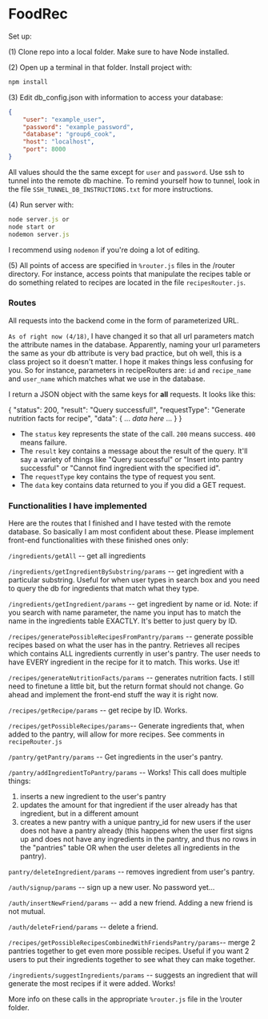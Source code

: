 # FoodRec

Set up:

(1) Clone repo into a local folder. Make sure to have Node installed.

(2) Open up a terminal in that folder. Install project with:
```javascript
npm install
```

(3) Edit db_config.json with information to access your database:
```json
{
	"user": "example_user",
	"password": "example_password",
	"database": "group6_cook",
	"host": "localhost",
	"port": 8000
}
```
All values should the the same except for `user` and `password`. Use ssh to tunnel into the remote db machine. To remind yourself how to tunnel, look in the file `SSH_TUNNEL_DB_INSTRUCTIONS.txt` for more instructions.

(4) Run server with:
```javascript
node server.js or
node start or
nodemon server.js
```
I recommend using `nodemon` if you're doing a lot of editing.

(5) All points of access are specified in `%router.js` files in the /router directory. For instance, access points that manipulate the recipes table or do something related to recipes are located in the file `recipesRouter.js`.

### Routes
All requests into the backend come in the form of parameterized URL. 

`As of right now (4/18)`, I have changed it so that all url parameters match the attribute names in the database. Apparently, naming your url parameters the same as your db attribute is very bad practice, but oh well, this is a class project so it doesn't matter. I hope it makes things less confusing for you. So for instance, parameters in recipeRouters are: `id` and `recipe_name` and `user_name` which matches what we use in the database.

I return a JSON object with the same keys for **all** requests. It looks like this:

{
  "status": 200,
  "result": "Query successful!",
  "requestType": "Generate nutrition facts for recipe",
  "data": {
		... *data here* ...
  }
}

- The `status` key represents the state of the call. `200` means success. `400` means failure. 
- The `result` key contains a message about the result of the query. It'll say a variety of things like "Query successful" or "Insert into pantry successful" or "Cannot find ingredient with the specified id". 
- The `requestType` key contains the type of request you sent.
- The `data` key contains data returned to you if you did a GET request.

### Functionalities I have implemented
Here are the routes that I finished and I have tested with the remote database. So basically I am most confident about these. Please implement front-end functionalities with these finished ones only:

 `/ingredients/getAll` -- get all ingredients
 
`/ingredients/getIngredientBySubstring/params` -- get ingredient with a particular substring. Useful for when user types in search box and you need to query the db for ingredients that match what they type.

`/ingredients/getIngredient/params` -- get ingredient by name or id. Note: if you search with name parameter, the name you input has to match the name in the ingredients table EXACTLY. It's better to just query by ID.

`/recipes/generatePossibleRecipesFromPantry/params` -- generate possible recipes based on what the user has in the pantry. Retrieves all recipes which contains ALL ingredients currently in user's pantry. The user needs to have EVERY ingredient in the recipe for it to match. This works. Use it!

`/recipes/generateNutritionFacts/params` -- generates nutrition facts. I still need to finetune a little bit, but the return format should not change. Go ahead and implement the front-end stuff the way it is right now.
 
`/recipes/getRecipe/params` -- get recipe by ID. Works.

`/recipes/getPossibleRecipes/params`-- Generate ingredients that, when added to the pantry, will allow for more recipes. See comments in `recipeRouter.js`

`/pantry/getPantry/params` -- Get ingredients in the user's pantry.

`/pantry/addIngredientToPantry/params` -- Works! This call does multiple things:

 1. inserts a new ingredient to the user's pantry
 2. updates the amount for that ingredient if the user already has that ingredient, but in a different amount
 3. creates a new pantry with a unique pantry_id for new users if the user does not have a pantry already (this happens when the user first signs up and does not have any ingredients in the pantry, and thus no rows in the "pantries" table OR when the user deletes all ingredients in the pantry).

`pantry/deleteIngredient/params` -- removes ingredient from user's pantry.

`/auth/signup/params` -- sign up a new user. No password yet...

`/auth/insertNewFriend/params` -- add a new friend. Adding a new friend is not mutual.

`/auth/deleteFriend/params` -- delete a friend.

`/recipes/getPossibleRecipesCombinedWithFriendsPantry/params`-- merge 2 pantries together to get even more possible recipes. Useful if you want 2 users to put their ingredients together to see what they can make together.

`/ingredients/suggestIngredients/params` -- suggests an ingredient that will generate the most recipes if it were added. Works!


More info on these calls in the appropriate `%router.js` file in the \router folder.

